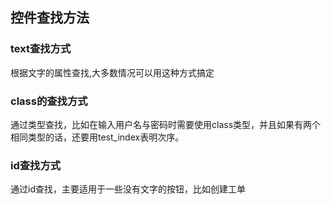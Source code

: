 ## 控件查找方法

### text查找方式
根据文字的属性查找,大多数情况可以用这种方式搞定

### class的查找方式

通过类型查找，比如在输入用户名与密码时需要使用class类型，并且如果有两个相同类型的话，还要用test_index表明次序。

### id查找方式     
通过id查找，主要适用于一些没有文字的按钮，比如创建工单
